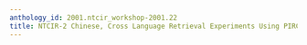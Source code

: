 ```yaml
---
anthology_id: 2001.ntcir_workshop-2001.22
title: NTCIR-2 Chinese, Cross Language Retrieval Experiments Using PIRCS
---
```

